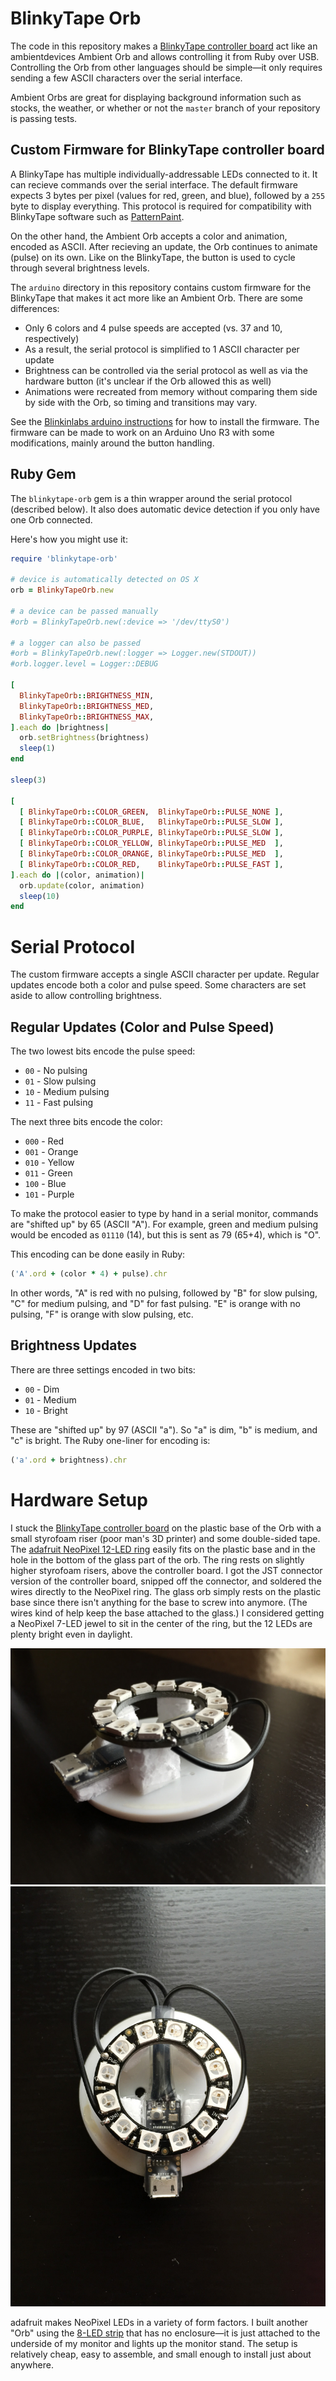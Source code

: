 BlinkyTape Orb
==============

The code in this repository makes a [BlinkyTape controller board](http://blinkinlabs.myshopify.com/collections/frontpage/products/blinkytape-control-board)
act like an ambientdevices Ambient Orb and allows controlling it from Ruby over
USB. Controlling the Orb from other languages should be simple—it only requires
sending a few ASCII characters over the serial interface.

Ambient Orbs are great for displaying background information such as stocks,
the weather, or whether or not the `master` branch of your repository is
passing tests.

## Custom Firmware for BlinkyTape controller board

A BlinkyTape has multiple individually-addressable LEDs connected to it. It can
recieve commands over the serial interface. The default firmware expects 3
bytes per pixel (values for red, green, and blue), followed by a `255` byte to
display everything. This protocol is required for compatibility with BlinkyTape
software such as [PatternPaint](http://blinkinlabs.com/blinkytape/patternpaint/).

On the other hand, the Ambient Orb accepts a color and animation, encoded as
ASCII. After recieving an update, the Orb continues to animate (pulse) on its
own. Like on the BlinkyTape, the button is used to cycle through several
brightness levels.

The `arduino` directory in this repository contains custom firmware for the
BlinkyTape that makes it act more like an Ambient Orb. There are some
differences:

 * Only 6 colors and 4 pulse speeds are accepted (vs. 37 and 10,
   respectively)
 * As a result, the serial protocol is simplified to 1 ASCII character per
   update
 * Brightness can be controlled via the serial protocol as well as via the
   hardware button (it's unclear if the Orb allowed this as well)
 * Animations were recreated from memory without comparing them side by side
   with the Orb, so timing and transitions may vary.

See the [Blinkinlabs arduino instructions](http://blinkinlabs.com/blinkytape/arduino/)
for how to install the firmware. The firmware can be made to work on an Arduino
Uno R3 with some modifications, mainly around the button handling.

## Ruby Gem

The `blinkytape-orb` gem is a thin wrapper around the serial protocol
(described below). It also does automatic device detection if you only have one
Orb connected.

Here's how you might use it:

```ruby
require 'blinkytape-orb'

# device is automatically detected on OS X
orb = BlinkyTapeOrb.new

# a device can be passed manually
#orb = BlinkyTapeOrb.new(:device => '/dev/ttyS0')

# a logger can also be passed
#orb = BlinkyTapeOrb.new(:logger => Logger.new(STDOUT))
#orb.logger.level = Logger::DEBUG

[
  BlinkyTapeOrb::BRIGHTNESS_MIN,
  BlinkyTapeOrb::BRIGHTNESS_MED,
  BlinkyTapeOrb::BRIGHTNESS_MAX,
].each do |brightness|
  orb.setBrightness(brightness)
  sleep(1)
end

sleep(3)

[
  [ BlinkyTapeOrb::COLOR_GREEN,  BlinkyTapeOrb::PULSE_NONE ],
  [ BlinkyTapeOrb::COLOR_BLUE,   BlinkyTapeOrb::PULSE_SLOW ],
  [ BlinkyTapeOrb::COLOR_PURPLE, BlinkyTapeOrb::PULSE_SLOW ],
  [ BlinkyTapeOrb::COLOR_YELLOW, BlinkyTapeOrb::PULSE_MED  ],
  [ BlinkyTapeOrb::COLOR_ORANGE, BlinkyTapeOrb::PULSE_MED  ],
  [ BlinkyTapeOrb::COLOR_RED,    BlinkyTapeOrb::PULSE_FAST ],
].each do |(color, animation)|
  orb.update(color, animation)
  sleep(10)
end
```

# Serial Protocol

The custom firmware accepts a single ASCII character per update. Regular
updates encode both a color and pulse speed. Some characters are set aside to
allow controlling brightness.

## Regular Updates (Color and Pulse Speed)

The two lowest bits encode the pulse speed:

* `00` - No pulsing
* `01` - Slow pulsing
* `10` - Medium pulsing
* `11` - Fast pulsing

The next three bits encode the color:

* `000` - Red
* `001` - Orange
* `010` - Yellow
* `011` - Green
* `100` - Blue
* `101` - Purple

To make the protocol easier to type by hand in a serial monitor, commands are
"shifted up" by 65 (ASCII "A"). For example, green and medium pulsing would be
encoded as `01110` (14), but this is sent as 79 (65+4), which is "O".

This encoding can be done easily in Ruby:

```ruby
('A'.ord + (color * 4) + pulse).chr
```

In other words, "A" is red with no pulsing, followed by "B" for slow pulsing,
"C" for medium pulsing, and "D" for fast pulsing. "E" is orange with no
pulsing, "F" is orange with slow pulsing, etc.

## Brightness Updates

There are three settings encoded in two bits:

* `00` - Dim
* `01` - Medium
* `10` - Bright

These are "shifted up" by 97 (ASCII "a"). So "a" is dim, "b" is medium, and "c"
is bright. The Ruby one-liner for encoding is:

```ruby
('a'.ord + brightness).chr
```

# Hardware Setup

I stuck the [BlinkyTape controller board](http://blinkinlabs.myshopify.com/collections/frontpage/products/blinkytape-control-board)
on the plastic base of the Orb with a small styrofoam riser (poor man's 3D
printer) and some double-sided tape. The [adafruit NeoPixel 12-LED ring](https://www.adafruit.com/product/1643)
easily fits on the plastic base and in the hole in the bottom of the glass part
of the orb. The ring rests on slightly higher styrofoam risers, above the
controller board. I got the JST connector version of the controller board,
snipped off the connector, and soldered the wires directly to the NeoPixel
ring. The glass orb simply rests on the plastic base since there isn't anything
for the base to screw into anymore. (The wires kind of help keep the base
attached to the glass.) I considered getting a NeoPixel 7-LED jewel to sit in
the center of the ring, but the 12 LEDs are plenty bright even in daylight.

![Hardware, Side View](https://raw.githubusercontent.com/jtai/blinkytape-orb/master/hardware/photos/hardware-side.jpg)
![Hardware, Top View](https://raw.githubusercontent.com/jtai/blinkytape-orb/master/hardware/photos/hardware-top.jpg)

adafruit makes NeoPixel LEDs in a variety of form factors. I built another
"Orb" using the [8-LED strip](https://www.adafruit.com/products/1426) that has
no enclosure—it is just attached to the underside of my monitor and lights up
the monitor stand. The setup is relatively cheap, easy to assemble, and small
enough to install just about anywhere.
